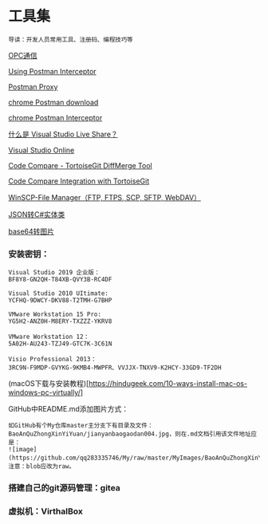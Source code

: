 ﻿# 工具集
```
导读：开发人员常用工具、注册码、编程技巧等
```

[OPC通信](http://www.ad.siemens.com.cn/productportal/Prods/S7-1200_PLC_EASY_PLUS/SmartSMS/031.html)

[Using Postman Interceptor](https://learning.postman.com/docs/sending-requests/capturing-request-data/interceptor/)

[Postman Proxy](https://learning.getpostman.com/docs/postman/sending_api_requests/proxy/)

[chrome Postman download](https://chrome.google.com/webstore/detail/postman/fhbjgbiflinjbdggehcddcbncdddomop/related)

[chrome Postman Interceptor](https://chrome.google.com/webstore/detail/postman-interceptor/aicmkgpgakddgnaphhhpliifpcfhicfo/) 

[什么是 Visual Studio Live Share？](https://docs.microsoft.com/zh-cn/visualstudio/liveshare/)

[Visual Studio Online](https://visualstudio.microsoft.com/zh-hans/services/visual-studio-online/)

[Code Compare - TortoiseGit DiffMerge Tool](https://www.devart.com/codecompare/)

[Code Compare Integration with TortoiseGit](https://www.devart.com/codecompare/integration_tortoisegit.html)

[WinSCP-File Manager（FTP, FTPS, SCP, SFTP, WebDAV）](https://winscp.net/eng/download.php)

[JSON转C#实体类](https://www.bejson.com/convert/json2csharp/)

[base64转图片](https://www.toolnb.com/tools/base64ToImages.html)

### 安装密钥：
```
Visual Studio 2019 企业版：
BF8Y8-GN2QH-T84XB-QVY3B-RC4DF

Visual Studio 2010 UItimate:
YCFHQ-9DWCY-DKV88-T2TMH-G7BHP

VMware Workstation 15 Pro:
YG5H2-ANZ0H-M8ERY-TXZZZ-YKRV8 

VMware Workstation 12：
5A02H-AU243-TZJ49-GTC7K-3C61N

Visio Professional 2013：
3RC9N-F9MDP-GVYKG-9KMB4-MWPFR、VVJJX-TNXV9-K2HCY-33GD9-TF2DH
```

(macOS下载与安装教程)[https://hindugeek.com/10-ways-install-mac-os-windows-pc-virtually/]

GitHub中README.md添加图片方式：
```
如GitHub有个My仓库master主分支下有目录及文件：BaoAnQuZhongXinYiYuan/jianyanbaogaodan004.jpg，则在.md文档引用该文件地址应是：
![image](https://github.com/qq283335746/My/raw/master/MyImages/BaoAnQuZhongXinYiYuan/jianyanbaogaodan004.jpg)，注意：blob应改为raw。
```

### 搭建自己的git源码管理：gitea

### 虚拟机：VirthalBox